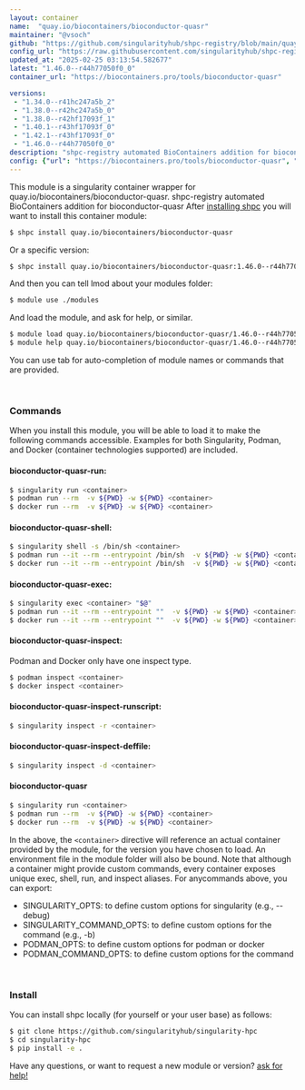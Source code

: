 ```yaml
---
layout: container
name:  "quay.io/biocontainers/bioconductor-quasr"
maintainer: "@vsoch"
github: "https://github.com/singularityhub/shpc-registry/blob/main/quay.io/biocontainers/bioconductor-quasr/container.yaml"
config_url: "https://raw.githubusercontent.com/singularityhub/shpc-registry/main/quay.io/biocontainers/bioconductor-quasr/container.yaml"
updated_at: "2025-02-25 03:13:54.582677"
latest: "1.46.0--r44h77050f0_0"
container_url: "https://biocontainers.pro/tools/bioconductor-quasr"

versions:
 - "1.34.0--r41hc247a5b_2"
 - "1.38.0--r42hc247a5b_0"
 - "1.38.0--r42hf17093f_1"
 - "1.40.1--r43hf17093f_0"
 - "1.42.1--r43hf17093f_0"
 - "1.46.0--r44h77050f0_0"
description: "shpc-registry automated BioContainers addition for bioconductor-quasr"
config: {"url": "https://biocontainers.pro/tools/bioconductor-quasr", "maintainer": "@vsoch", "description": "shpc-registry automated BioContainers addition for bioconductor-quasr", "latest": {"1.46.0--r44h77050f0_0": "sha256:917e5e024a51e15afce61568b4f25502edfd2d371931607b41a1fc8cc0b4412b"}, "tags": {"1.34.0--r41hc247a5b_2": "sha256:f0a06ec8246db558b45cfd3dd3ca8e329620ff4edc5c1a32b5da1ad4c2a7dcce", "1.38.0--r42hc247a5b_0": "sha256:360caa19c57247149be4105348e087169d95eb5b7968d10deac6d810826da7c9", "1.38.0--r42hf17093f_1": "sha256:9959c1cd46ed0a704cb5941d5dae3a7156ef134a981889cea33287b93ce9db3c", "1.40.1--r43hf17093f_0": "sha256:ec420df4962a2f11077a7537cba26a49b4840338f51908764ebbb69bd7a0360e", "1.42.1--r43hf17093f_0": "sha256:b967813823a81219d6b3cde0bf2f06fec2e245d9a53756cc7aa7f41b03e61ce9", "1.46.0--r44h77050f0_0": "sha256:917e5e024a51e15afce61568b4f25502edfd2d371931607b41a1fc8cc0b4412b"}, "docker": "quay.io/biocontainers/bioconductor-quasr"}
---
```


This module is a singularity container wrapper for quay.io/biocontainers/bioconductor-quasr.
shpc-registry automated BioContainers addition for bioconductor-quasr
After [installing shpc](#install) you will want to install this container module:


```bash
$ shpc install quay.io/biocontainers/bioconductor-quasr
```

Or a specific version:

```bash
$ shpc install quay.io/biocontainers/bioconductor-quasr:1.46.0--r44h77050f0_0
```

And then you can tell lmod about your modules folder:

```bash
$ module use ./modules
```

And load the module, and ask for help, or similar.

```bash
$ module load quay.io/biocontainers/bioconductor-quasr/1.46.0--r44h77050f0_0
$ module help quay.io/biocontainers/bioconductor-quasr/1.46.0--r44h77050f0_0
```

You can use tab for auto-completion of module names or commands that are provided.

<br>

### Commands

When you install this module, you will be able to load it to make the following commands accessible.
Examples for both Singularity, Podman, and Docker (container technologies supported) are included.

#### bioconductor-quasr-run:

```bash
$ singularity run <container>
$ podman run --rm  -v ${PWD} -w ${PWD} <container>
$ docker run --rm  -v ${PWD} -w ${PWD} <container>
```

#### bioconductor-quasr-shell:

```bash
$ singularity shell -s /bin/sh <container>
$ podman run --it --rm --entrypoint /bin/sh  -v ${PWD} -w ${PWD} <container>
$ docker run --it --rm --entrypoint /bin/sh  -v ${PWD} -w ${PWD} <container>
```

#### bioconductor-quasr-exec:

```bash
$ singularity exec <container> "$@"
$ podman run --it --rm --entrypoint ""  -v ${PWD} -w ${PWD} <container> "$@"
$ docker run --it --rm --entrypoint ""  -v ${PWD} -w ${PWD} <container> "$@"
```

#### bioconductor-quasr-inspect:

Podman and Docker only have one inspect type.

```bash
$ podman inspect <container>
$ docker inspect <container>
```

#### bioconductor-quasr-inspect-runscript:

```bash
$ singularity inspect -r <container>
```

#### bioconductor-quasr-inspect-deffile:

```bash
$ singularity inspect -d <container>
```



#### bioconductor-quasr

```bash
$ singularity run <container>
$ podman run --rm  -v ${PWD} -w ${PWD} <container>
$ docker run --rm  -v ${PWD} -w ${PWD} <container>
```


In the above, the `<container>` directive will reference an actual container provided
by the module, for the version you have chosen to load. An environment file in the
module folder will also be bound. Note that although a container
might provide custom commands, every container exposes unique exec, shell, run, and
inspect aliases. For anycommands above, you can export:

 - SINGULARITY_OPTS: to define custom options for singularity (e.g., --debug)
 - SINGULARITY_COMMAND_OPTS: to define custom options for the command (e.g., -b)
 - PODMAN_OPTS: to define custom options for podman or docker
 - PODMAN_COMMAND_OPTS: to define custom options for the command

<br>

### Install

You can install shpc locally (for yourself or your user base) as follows:

```bash
$ git clone https://github.com/singularityhub/singularity-hpc
$ cd singularity-hpc
$ pip install -e .
```

Have any questions, or want to request a new module or version? [ask for help!](https://github.com/singularityhub/singularity-hpc/issues)